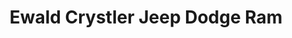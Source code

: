 ---
title: "Ewald Crystler Jeep Dodge Ram"
url: /franklin/ewald-crystler-jeep-dodge-ram/
shop: car
---